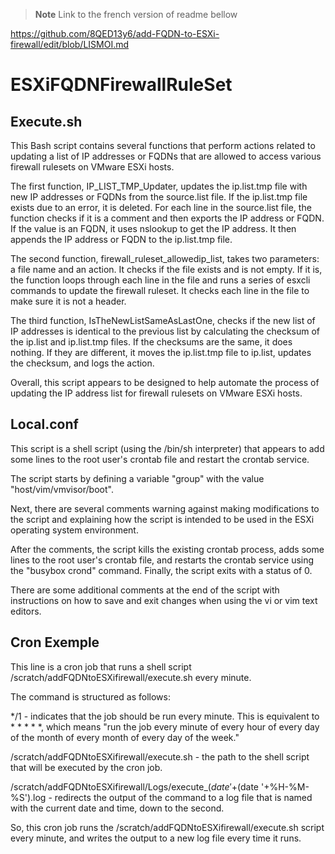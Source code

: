 > **Note**
> Link to the french version of readme bellow

https://github.com/8QED13y6/add-FQDN-to-ESXi-firewall/edit/blob/LISMOI.md

# ESXiFQDNFirewallRuleSet

## Execute.sh

This Bash script contains several functions that perform actions related to updating a list of IP addresses or FQDNs that are allowed to access various firewall rulesets on VMware ESXi hosts.

The first function, IP_LIST_TMP_Updater, updates the ip.list.tmp file with new IP addresses or FQDNs from the source.list file. If the ip.list.tmp file exists due to an error, it is deleted. For each line in the source.list file, the function checks if it is a comment and then exports the IP address or FQDN. If the value is an FQDN, it uses nslookup to get the IP address. It then appends the IP address or FQDN to the ip.list.tmp file.

The second function, firewall_ruleset_allowedip_list, takes two parameters: a file name and an action. It checks if the file exists and is not empty. If it is, the function loops through each line in the file and runs a series of esxcli commands to update the firewall ruleset. It checks each line in the file to make sure it is not a header.

The third function, IsTheNewListSameAsLastOne, checks if the new list of IP addresses is identical to the previous list by calculating the checksum of the ip.list and ip.list.tmp files. If the checksums are the same, it does nothing. If they are different, it moves the ip.list.tmp file to ip.list, updates the checksum, and logs the action.

Overall, this script appears to be designed to help automate the process of updating the IP address list for firewall rulesets on VMware ESXi hosts.

## Local.conf

This script is a shell script (using the /bin/sh interpreter) that appears to add some lines to the root user's crontab file and restart the crontab service.

The script starts by defining a variable "group" with the value "host/vim/vmvisor/boot".

Next, there are several comments warning against making modifications to the script and explaining how the script is intended to be used in the ESXi operating system environment.

After the comments, the script kills the existing crontab process, adds some lines to the root user's crontab file, and restarts the crontab service using the "busybox crond" command. Finally, the script exits with a status of 0.

There are some additional comments at the end of the script with instructions on how to save and exit changes when using the vi or vim text editors.

## Cron Exemple

This line is a cron job that runs a shell script /scratch/addFQDNtoESXifirewall/execute.sh every minute.

The command is structured as follows:

*/1 - indicates that the job should be run every minute. This is equivalent to * * * * *, which means "run the job every minute of every hour of every day of the month of every month of every day of the week."

/scratch/addFQDNtoESXifirewall/execute.sh - the path to the shell script that will be executed by the cron job.

/scratch/addFQDNtoESXifirewall/Logs/execute_$(date '+%Y-%m-%d')/execute_$(date '+%H-%M-%S').log - redirects the output of the command to a log file that is named with the current date and time, down to the second.

So, this cron job runs the /scratch/addFQDNtoESXifirewall/execute.sh script every minute, and writes the output to a new log file every time it runs.
